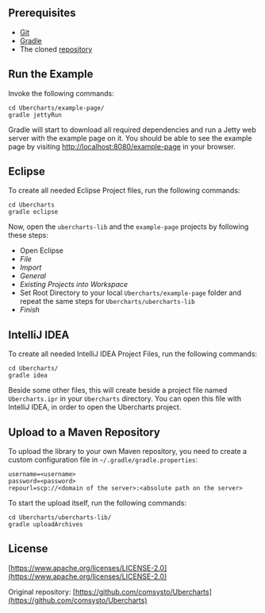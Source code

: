 ## Prerequisites

* [Git](http://git-scm.com)
* [Gradle](http://gradle.org)
* The cloned [repository](https://github.com/xeraa/Ubercharts.git)



## Run the Example

Invoke the following commands:

    cd Ubercharts/example-page/
    gradle jettyRun

Gradle will start to download all required dependencies and run a Jetty web server with the example page on it. You should be able to see the example page by visiting [http://localhost:8080/example-page](http://localhost:8080/example-page) in your browser.



## Eclipse

To create all needed Eclipse Project files, run the following commands:

    cd Ubercharts
    gradle eclipse

Now, open the ``ubercharts-lib`` and the ``example-page`` projects by following these steps:

* Open Eclipse
* *File*
* *Import*
* *General*
* *Existing Projects into Workspace*
* Set Root Directory to your local ``Ubercharts/example-page`` folder and repeat the same steps for ``Ubercharts/ubercharts-lib``
* *Finish*



## IntelliJ IDEA

To create all needed IntelliJ IDEA Project Files, run the following commands:

    cd Ubercharts/
    gradle idea

Beside some other files, this will create beside a project file named ``Ubercharts.ipr`` in your ``Ubercharts`` directory. You can open this file with IntelliJ IDEA, in order to open the Ubercharts project.



## Upload to a Maven Repository

To upload the library to your own Maven repository, you need to create a custom configuration file in ``~/.gradle/gradle.properties``:

	username=<username>
	password=<password>
	repourl=scp://<domain of the server>:<absolute path on the server>

To start the upload itself, run the following commands:

    cd Ubercharts/ubercharts-lib/
    gradle uploadArchives



## License

[https://www.apache.org/licenses/LICENSE-2.0](https://www.apache.org/licenses/LICENSE-2.0)

Original repository: [https://github.com/comsysto/Ubercharts](https://github.com/comsysto/Ubercharts)
